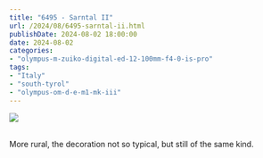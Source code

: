 ```yaml
---
title: "6495 - Sarntal II"
url: /2024/08/6495-sarntal-ii.html
publishDate: 2024-08-02 18:00:00
date: 2024-08-02
categories:
- "olympus-m-zuiko-digital-ed-12-100mm-f4-0-is-pro"
tags:
- "Italy"
- "south-tyrol"
- "olympus-om-d-e-m1-mk-iii"
---
```

<div class="container">
<div class="center"><a target="_blank" href="https://d25zfm9zpd7gm5.cloudfront.net/1200x1200/2020/20200906_101320_lr.jpg"><img class="webfeedsFeaturedVisual" src="https://d25zfm9zpd7gm5.cloudfront.net/0600x0600/2020/20200906_101320_lr.jpg" /></a></div>
</div>
<br />

More rural, the decoration not so typical, but still of the
same kind.
